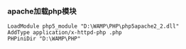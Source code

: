 ### apache加载php模块

```
LoadModule php5_module "D:\WAMP\PHP\php5apache2_2.dll"
AddType application/x-httpd-php .php
PHPiniDir "D:\WAMP\PHP"
```

